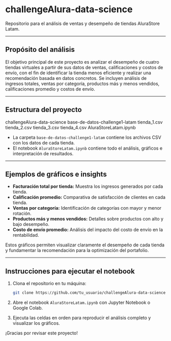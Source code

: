 # challengeAlura-data-science

Repositorio para el análisis de ventas y desempeño de tiendas AluraStore Latam.

---

## Propósito del análisis

El objetivo principal de este proyecto es analizar el desempeño de cuatro tiendas virtuales a partir de sus datos de ventas, calificaciones y costos de envío, con el fin de identificar la tienda menos eficiente y realizar una recomendación basada en datos concretos. Se incluyen análisis de ingresos totales, ventas por categoría, productos más y menos vendidos, calificaciones promedio y costos de envío.

---

## Estructura del proyecto

challengeAlura-data-science
   base-de-datos-challenge1-latam
      tienda_1.csv
      tienda_2.csv
      tienda_3.csv
      tienda_4.csv
   AluraStoreLatam.ipynb

- La carpeta `base-de-datos-challenge1-latam` contiene los archivos CSV con los datos de cada tienda.
- El notebook `AluraStoreLatam.ipynb` contiene todo el análisis, gráficos e interpretación de resultados.

---

## Ejemplos de gráficos e insights

- **Facturación total por tienda:** Muestra los ingresos generados por cada tienda.  
- **Calificación promedio:** Comparativa de satisfacción de clientes en cada tienda.  
- **Ventas por categoría:** Identificación de categorías con mayor y menor rotación.  
- **Productos más y menos vendidos:** Detalles sobre productos con alto y bajo desempeño.  
- **Costo de envío promedio:** Análisis del impacto del costo de envío en la rentabilidad.

Estos gráficos permiten visualizar claramente el desempeño de cada tienda y fundamentar la recomendación para la optimización del portafolio.

---

## Instrucciones para ejecutar el notebook

1. Clona el repositorio en tu máquina:

   ```bash
   git clone https://github.com/tu_usuario/challengeAlura-data-science.git

2. Abre el notebook `AluraStoreLatam.ipynb` con Jupyter Notebook o Google Colab.

3. Ejecuta las celdas en orden para reproducir el análisis completo y visualizar los gráficos.

¡Gracias por revisar este proyecto!
